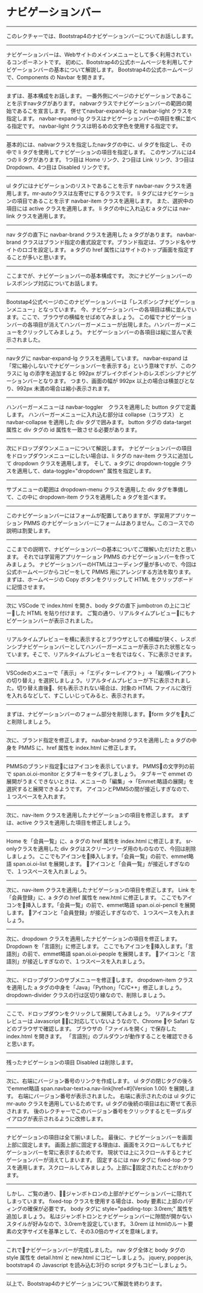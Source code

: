 # ナビゲーションバー

---
このレクチャーでは、Bootstrap4のナビゲーションバーについてお話しします。

---
ナビゲーションバーは、Webサイトのメインメニューとして多く利用されているコンポーネントです。
初めに、Bootstrap4の公式ホームページを利用してナビゲーションバーの基本について解説します。
Bootstrap4の公式ホームページで、Components の Navbar を開きます。

---
まずは、基本構成をお話します。
一番外側にページのナビゲーションであることを示すnavタグがあります。
nabvarクラスでナビゲーションバーの範囲の開始であるこを宣言します。
併せてnavbar-expand-lg と navbar-light クラスを指定します。
navbar-expand-lg クラスはナビゲーションバーの項目を横に並べる指定です。
navbar-light クラスは明るめの文字色を使用する指定です。

---
基本的には、nabvarクラスを指定したnavタグの中に、ul タグを指定し、その中で li タグを使用してナビゲーションの項目を指定します。
このサンプルには4つの li タグがあります。
1つ目は Home リンク、2つ目は Link リンク、3つ目は Dropdown、4つ目は Disabled リンクです。

---
ul タグにはナビゲーションのリストであることを示す navbar-nav クラスを適用します。mr-autoクラスは左寄せにするクラスです。
li タグにはナビケーションの項目であることを示す navbar-item クラスを適用します。
また、選択中の項目には active クラスを適用します。
li タグの中に入れ込む a タグには nav-link クラスを適用します。

---
nav タグの直下に navbar-brand クラスを適用した a タグがあります。
navbar-brand クラスはブランド指定の書式設定です。ブランド指定は、ブランド名やサイトのロゴを設定します。
a タグの href 属性にはサイトのトップ画面を指定することが多いと思います。

---
ここまでが、ナビゲーションバーの基本構成です。
次にナビゲーションバーのレスポンシブ対応についてお話します。

---
Bootstap4公式ページのこのナビゲーションバーは「レスポンシブナビゲーションメニュー」となっています。
今、ナビゲーションバーの各項目は横に並んでいます。ここで、ブラウザの横幅をせばめてみましょう。
この幅でナビゲーションバーの各項目が消えてハンバーガーメニューが出現しまた。ハンバーガーメニューをクリックしてみましょう。
ナビゲーションバーの各項目は縦に並んで表示されました。

---
navタグに navbar-expand-lg クラスを適用しています。
navbar-expand は「常に縮小しないでナビゲーションバーを表示する」という意味ですが、このクラスに lg の添字を追加すると 992px がブレイクポイントのレスポンシブナビゲーションバーとなります。
つまり、画面の幅が 992px 以上の場合は横並びとなり、992px 未満の場合は縮小表示されます。

---
ハンバーガーメニューは navbar-toggler　クラスを適用した button タグで定義します。
ハンバーガーメニューに入れ込む部分は collapse（コラプス） と navbar-collapse を適用した div タグで囲みます。
button タグの data-target 属性と div タグの id 属性を一致させる必要があります。

---
次にドロップダウンメニューについて解説します。
ナビゲーションバーの項目をドロップダウンメニューにしたい場合は、li タグの nav-item クラスに追加して dropdown クラスを適用します。
そして、a タグに dropdown-toggle クラスを適用して、data-toggle="dropdown" 属性を指定します。

---
サブメニューの範囲は dropdown-menu クラスを適用した div タグを準備して、この中に dropdown-item クラスを適用した a タグを並べます。

---
このナビゲーションバーにはフォームが配置してありますが、学習用アプリケーション PMMS のナビゲーションバーにフォームはありません。このコースでの説明は割愛します。

---
ここまでの説明で、ナビゲーションバーの基本についてご理解いただけたと思います。
それでは学習用アプリケーション PMMS のナビゲーションバーを作ってみましょう。
ナビゲーションバーのHTMLはコーディング量が多いので、今回は公式ホームページからコピーをして PMMS 用にアレンジする方法を取ります。
まずは、ホームページの Copy ボタンをクリックして HTML をクリップボードに記憶させます。

---
次に VSCode で index.html を開き、body タグの直下 jumbotron の上にコピーした HTML を貼り付けます。
ご覧の通り、リアルタイムプレビューにもナビゲーションバーが表示されました。

---
リアルタイムプレビューを横に表示するとブラウザとしての横幅が狭く、レスポンシブナビゲーションバーとしてハンバーガーメニューが表示された状態となっています。そこで、リアルタイムブレビューを右ではなく、下に表示させます。

---
VSCodeのメニューで「表示」→「エディターレイアウト」→「縦/横レイアウトの切り替え」を選択しましょう。リアルタイムプレビューが下に表示されました。切り替え直後、何も表示されない場合は、対象の HTML ファイルに改行を入れるなどして、すこしいじってみると、表示されます。

---
まずは、ナビゲーションバーのフォーム部分を削除します。form タグを丸ごと削除しましょう。

---
次に、ブランド指定を修正します。
navbar-brand クラスを適用した a タグの中身を PMMS に、href 属性を index.html に修正します。

---
PMMSのブランド指定にはアイコンを表示しています。
PMMSの文字列の前で span.oi.oi-monitor とタブキーをタイプしましょう。
タブキーで emmet の展開がうまくできないときは、メニューの「編集」→「Emmet:略語の展開」を選択すると展開できるようです。
アイコンとPMMSの間が接近しすぎなので、１つスペースを入れます。

---
次に、nav-item クラスを適用したナビゲーションの項目を修正します。
まずは、active クラスを適用した項目を修正しましょう。

---
Home を「会員一覧」に、a タグの href 属性を index.html に修正します。
sr-onlyクラスを適用した div タグはスクリーンリーダ用のものなので、今回は削除しましょう。
ここでもアイコンを挿入します。「会員一覧」の前で、emmet略語 span.oi.oi-list を展開します。
アイコンと「会員一覧」が接近しすぎなので、１つスペースを入れましょう。

---
次に、nav-item クラスを適用したナビゲーションの項目を修正します。
Link を「会員登録」に、a タグの href 属性を new.html に修正します。
ここでもアイコンを挿入します。「会員一覧」の前で、emmet略語 span.oi.oi-pencil を展開します。
アイコンと「会員登録」が接近しすぎなので、１つスペースを入れましょう。

---
次に、dropdown クラスを適用したナビゲーションの項目を修正します。
Dropdown を「言語別」に修正します。
ここでもアイコンを挿入します。「言語別」の前で、emmet略語 span.oi.oi-people を展開します。
アイコンと「言語別」が接近しすぎなので、１つスペースを入れましょう。

---
次に、ドロップダウンのサブメニューを修正します。 
dropdown-item クラスを適用した a タグの中身を「Java」「Python」「C/C++」修正しましょう。
dropdown-divider クラスの行は区切り線なので、削除しましょう。

---
ここで、ドロップダウンをクリックして展開してみましょう。
リアルタイププレビューは Javascript に対応していないようなので、Chrome や Safari などのブラウザで確認します。
ブラウザの「ファイルを開く」で保存した index.html を開きます。
「言語別」のブルダウンが動作することを確認できると思います。

---
残ったナビゲーションの項目 Disabled は削除します。

---
次に、右端にバージョン番号のリンクを作成します。
ul タグの閉じタグの後ろでemmet略語  span.navbar-text>a.nav-link[href=#]{Version 1.00} を展開します。
右端にバージョン番号が表示されました。
右端に表示されたのは ul タグに mr-auto クラスを適用しているためです。ul タグの後続の項目は右に寄せて表示されます。
後のレクチャーでこのバージョン番号をクリックするとモーダルダイアログが表示されるように改修します。

---
ナビゲーションの項目は全て揃いました。
最後に、ナビゲーションバーを画面上部に固定します。
画面上部に固定する理由は、画面をスクロールしてもナビゲーションバーを常に表示するためです。
現状では上にスクロールするとナビゲーションバーが消えてしまいます。
固定するには nav タグに fixed-top クラスを適用します。スクロールしてみましょう。上部に固定されたことがわかります。

---
しかし、ご覧の通り、ジャンボトロンの上部がナビゲーションバーに隠れてしまっています。
fixed-top クラスを使用する場合は、body 要素に上部のパディングの確保が必要です。
body タグに style="padding-top: 3.0rem;" 属性を追加しましょう。
私はジャンボトロンとナビゲーションバーに隙間が開かないスタイルが好みなので、3.0remを設定しています。
3.0rem は htmlのルート要素の文字サイズを基準として、その3.0倍のサイズを意味します。

---
これでナビゲーションバーが完成しました。
nav タグ全体と body タグの style 属性を detail.html と new.html にコピーしましょう。
jquery, popper.js, bootstrap4 の Javascript を読み込む3行の script タグもコピーしましょう。

---

以上で、Bootstrap4のナビゲーションについて解説を終わります。




